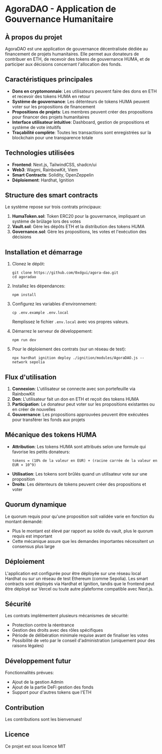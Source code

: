# AgoraDAO - Application de Gouvernance Humanitaire

## À propos du projet

AgoraDAO est une application de gouvernance décentralisée dédiée au financement de projets humanitaires. Elle permet aux donateurs de contribuer en ETH, de recevoir des tokens de gouvernance HUMA, et de participer aux décisions concernant l'allocation des fonds.

## Caractéristiques principales

- **Dons en cryptomonnaie**: Les utilisateurs peuvent faire des dons en ETH et recevoir des tokens HUMA en retour
- **Système de gouvernance**: Les détenteurs de tokens HUMA peuvent voter sur les propositions de financement
- **Propositions de projets**: Les membres peuvent créer des propositions pour financer des projets humanitaires
- **Interface utilisateur intuitive**: Dashboard, gestion de propositions et système de vote intuitifs
- **Traçabilité complète**: Toutes les transactions sont enregistrées sur la blockchain pour une transparence totale

## Technologies utilisées

- **Frontend**: Next.js, TailwindCSS, shadcn/ui
- **Web3**: Wagmi, RainbowKit, Viem
- **Smart Contracts**: Solidity, OpenZeppelin
- **Déploiement**: Hardhat, Ignition

## Structure des smart contracts

Le système repose sur trois contrats principaux:

1. **HumaToken.sol**: Token ERC20 pour la gouvernance, impliquant un système de brûlage lors des votes
2. **Vault.sol**: Gère les dépôts ETH et la distribution des tokens HUMA
3. **Governance.sol**: Gère les propositions, les votes et l'exécution des décisions



## Installation et démarrage

1. Clonez le dépôt:
   ```
   git clone https://github.com/0xdgui/agora-dao.git
   cd agoradao
   ```

2. Installez les dépendances:
   ```
   npm install
   ```

3. Configurez les variables d'environnement:
   ```
   cp .env.example .env.local
   ```
   Remplissez le fichier `.env.local` avec vos propres valeurs.

4. Démarrez le serveur de développement:
   ```
   npm run dev
   ```

5. Pour le déploiement des contrats (sur un réseau de test):
   ```
   npx hardhat ignition deploy ./ignition/modules/AgoraDAO.js --network sepolia
   ```

## Flux d'utilisation

1. **Connexion**: L'utilisateur se connecte avec son portefeuille via RainbowKit
2. **Don**: L'utilisateur fait un don en ETH et reçoit des tokens HUMA 
3. **Participation**: Le donateur peut voter sur les propositions existantes ou en créer de nouvelles
4. **Gouvernance**: Les propositions approuvées peuvent être exécutées pour transférer les fonds aux projets

## Mécanique des tokens HUMA

- **Attribution**: Les tokens HUMA sont attribués selon une formule qui favorise les petits donateurs:
  ```
  tokens = (10% de la valeur en EUR) + (racine carrée de la valeur en EUR × 10^9)
  ```
- **Utilisation**: Les tokens sont brûlés quand un utilisateur vote sur une proposition
- **Droits**: Les détenteurs de tokens peuvent créer des propositions et voter

## Quorum dynamique

Le quorum requis pour qu'une proposition soit validée varie en fonction du montant demandé:
- Plus le montant est élevé par rapport au solde du vault, plus le quorum requis est important
- Cette mécanique assure que les demandes importantes nécessitent un consensus plus large

## Déploiement

L'application est configurée pour être déployée sur une réseau local Hardhat ou sur un réseau de test Ethereum (comme Sepolia). Les smart contracts sont déployés via Hardhat et Ignition, tandis que le frontend peut être déployé sur Vercel ou toute autre plateforme compatible avec Next.js.

## Sécurité

Les contrats implémentent plusieurs mécanismes de sécurité:
- Protection contre la réentrance
- Gestion des droits avec des rôles spécifiques
- Période de délibération minimale requise avant de finaliser les votes
- Possibilité de veto par le conseil d'administration (uniquement pour des raisons légales)

## Développement futur

Fonctionnalités prévues:
- Ajout de la gestion Admin
- Ajout de la partie DeFi gestion des fonds
- Support pour d'autres tokens que l'ETH

## Contribution

Les contributions sont les bienvenues!

## Licence

Ce projet est sous licence MIT 
